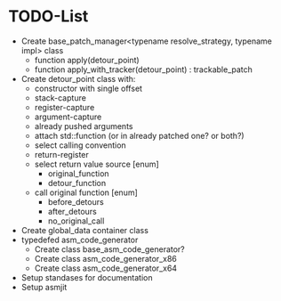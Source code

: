 # TODO-List

* Create base_patch_manager<typename resolve_strategy, typename impl> class
   * function apply(detour_point)
   * function apply_with_tracker(detour_point) : trackable_patch
* Create detour_point class with:
   * constructor with single offset
   * stack-capture
   * register-capture
   * argument-capture
   * already pushed arguments
   * attach std::function (or in already patched one? or both?)
   * select calling convention
   * return-register
   * select return value source [enum]
      * original_function
	  * detour_function
   * call original function [enum]
      * before_detours
      * after_detours
      * no_original_call
* Create global_data container class
* typedefed asm_code_generator
   * Create class base_asm_code_generator?
   * Create class asm_code_generator_x86
   * Create class asm_code_generator_x64
* Setup standases for documentation
* Setup asmjit
